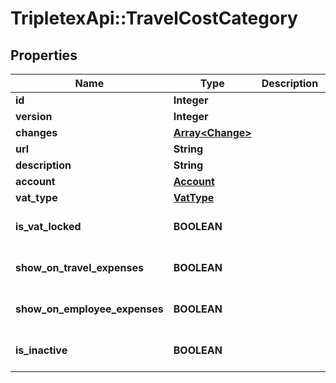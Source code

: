 # TripletexApi::TravelCostCategory

## Properties
Name | Type | Description | Notes
------------ | ------------- | ------------- | -------------
**id** | **Integer** |  | [optional] 
**version** | **Integer** |  | [optional] 
**changes** | [**Array&lt;Change&gt;**](Change.md) |  | [optional] 
**url** | **String** |  | [optional] 
**description** | **String** |  | 
**account** | [**Account**](Account.md) |  | [optional] 
**vat_type** | [**VatType**](VatType.md) |  | [optional] 
**is_vat_locked** | **BOOLEAN** |  | [optional] [default to false]
**show_on_travel_expenses** | **BOOLEAN** |  | [optional] [default to false]
**show_on_employee_expenses** | **BOOLEAN** |  | [optional] [default to false]
**is_inactive** | **BOOLEAN** |  | [optional] [default to false]


